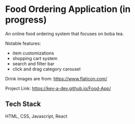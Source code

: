 
# Food Ordering Application (in progress)

An online food ordering system that focuses on boba tea.

Notable features:
- item customizations
- shopping cart system
- search and filter bar
- click and drag category carousel

Drink images are from: https://www.flaticon.com/

Project Link: https://kev-a-dev.github.io/Food-App/
## Tech Stack

HTML, CSS, Javascript, React
